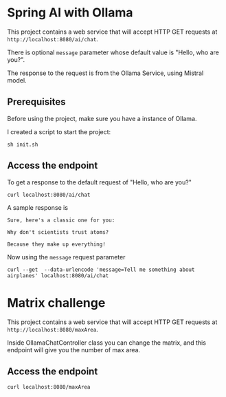 # Spring AI with Ollama

This project contains a web service that will accept HTTP GET requests at
`http://localhost:8080/ai/chat`.

There is optional `message` parameter whose default value is "Hello, who are you?".

The response to the request is from the Ollama Service, using Mistral model.

## Prerequisites

Before using the project, make sure you have a instance of Ollama.

I created a script to start the project:

```shell
sh init.sh
```

## Access the endpoint

To get a response to the default request of "Hello, who are you?"

```shell 
curl localhost:8080/ai/chat
```

A sample response is 

```text
Sure, here's a classic one for you:

Why don't scientists trust atoms?

Because they make up everything!
```

Now using the `message` request parameter
```shell
curl --get  --data-urlencode 'message=Tell me something about airplanes' localhost:8080/ai/chat 
```

# Matrix challenge

This project contains a web service that will accept HTTP GET requests at
`http://localhost:8080/maxArea`.

Inside OllamaChatController class you can change the matrix, and this endpoint will give you the number of max area.


## Access the endpoint

```shell 
curl localhost:8080/maxArea
```
